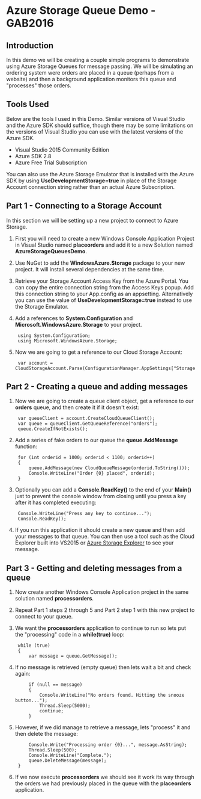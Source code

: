 # Azure Storage Queue Demo - GAB2016 #

## Introduction ##

In this demo we will be creating a couple simple programs to demonstrate using Azure Storage Queues for message passing. We will be simulating an ordering system were orders are placed in a queue (perhaps from a website) and then a background application monitors this queue and "processes" those orders.

## Tools Used ##

Below are the tools I used in this Demo. Similar versions of Visual Studio and the Azure SDK should suffice, though there may be some limitations on the versions of Visual Studio you can use with the latest versions of the Azure SDK.

- Visual Studio 2015 Community Edition
- Azure SDK 2.8
- Azure Free Trial Subscription

You can also use the Azure Storage Emulator that is installed with the Azure SDK by using **UseDevelopmentStorage=true** in place of the Storage Account connection string rather than an actual Azure Subscription.

## Part 1 - Connecting to a Storage Account

In this section we will be setting up a new project to connect to Azure Storage.

1. First you will need to create a new Windows Console Application Project in Visual Studio named **placeorders** and add it to a new Solution named **AzureStorageQueuesDemo**.
2. Use NuGet to add the **WindowsAzure.Storage** package to your new project. It will install several dependencies at the same time.
3. Retrieve your Storage Account Access Key from the Azure Portal. You can copy the entire connection string from the Access Keys popup. Add this connection string to your App.config as an appsetting. Alternatively you can use the value of **UseDevelopmentStorage=true** instead to use the Storage Emulator.
4. Add a references to **System.Configuration** and **Microsoft.WindowsAzure.Storage** to your project.

	    using System.Configuration;
	    using Microsoft.WindowsAzure.Storage;

5. Now we are going to get a reference to our Cloud Storage Account:

		var account = CloudStorageAccount.Parse(ConfigurationManager.AppSettings["StorageConnectionString"]);

## Part 2 - Creating a queue and adding messages

1. Now we are going to create a queue client object, get a reference to our **orders** queue, and then create it if it doesn't exist:

	    var queueClient = account.CreateCloudQueueClient();
	    var queue = queueClient.GetQueueReference("orders");
	    queue.CreateIfNotExists();

2. Add a series of fake orders to our queue the **queue.AddMessage** function:

        for (int orderid = 1000; orderid < 1100; orderid++)
        {
            queue.AddMessage(new CloudQueueMessage(orderid.ToString()));
            Console.WriteLine("Order {0} placed", orderid);
        }

3. Optionally you can add a **Console.ReadKey()** to the end of your **Main()** just to prevent the console window from closing until you press a key after it has completed executing:

        Console.WriteLine("Press any key to continue...");
        Console.ReadKey();

4. If you run this application it should create a new queue and then add your messages to that queue. You can then use a tool such as the Cloud Explorer built into VS2015 or [Azure Storage Explorer](ttps://azurestorageexplorer.codeplex.com/ "https://azurestorageexplorer.codeplex.com/") to see your message.

## Part 3 - Getting and deleting messages from a queue

1. Now create another Windows Console Application project in the same solution named **processorders**.
2. Repeat Part 1 steps 2 through 5 and Part 2 step 1 with this new project to connect to your queue.
3. We want the **processorders** application to continue to run so lets put the "processing" code in a **while(true)** loop:

	    while (true)
	    {
	        var message = queue.GetMessage();

4. If no message is retrieved (empty queue) then lets wait a bit and check again:

	        if (null == message)
	        {
	            Console.WriteLine("No orders found. Hitting the snooze button...");
	            Thread.Sleep(5000);
	            continue;
	        }

5. However, if we did manage to retrieve a message, lets "process" it and then delete the message:

            Console.Write("Processing order {0}...", message.AsString);
            Thread.Sleep(500);
            Console.WriteLine("Complete.");
            queue.DeleteMessage(message);
		}

6. If we now execute **processorders** we should see it work its way through the orders we had previously placed in the queue with the **placeorders** application.